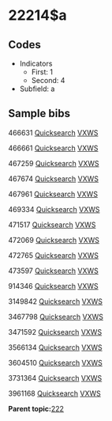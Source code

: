 # 22214$a

## Codes

-   Indicators
    -   First: 1
    -   Second: 4
-   Subfield: a

## Sample bibs

466631 [Quicksearch](https://search.library.yale.edu/catalog/466631) [VXWS](http://prodorbis.library.yale.edu:7014/vxws/GetHoldingsService?bibId=466631)

466661 [Quicksearch](https://search.library.yale.edu/catalog/466661) [VXWS](http://prodorbis.library.yale.edu:7014/vxws/GetHoldingsService?bibId=466661)

467259 [Quicksearch](https://search.library.yale.edu/catalog/467259) [VXWS](http://prodorbis.library.yale.edu:7014/vxws/GetHoldingsService?bibId=467259)

467674 [Quicksearch](https://search.library.yale.edu/catalog/467674) [VXWS](http://prodorbis.library.yale.edu:7014/vxws/GetHoldingsService?bibId=467674)

467961 [Quicksearch](https://search.library.yale.edu/catalog/467961) [VXWS](http://prodorbis.library.yale.edu:7014/vxws/GetHoldingsService?bibId=467961)

469334 [Quicksearch](https://search.library.yale.edu/catalog/469334) [VXWS](http://prodorbis.library.yale.edu:7014/vxws/GetHoldingsService?bibId=469334)

471517 [Quicksearch](https://search.library.yale.edu/catalog/471517) [VXWS](http://prodorbis.library.yale.edu:7014/vxws/GetHoldingsService?bibId=471517)

472069 [Quicksearch](https://search.library.yale.edu/catalog/472069) [VXWS](http://prodorbis.library.yale.edu:7014/vxws/GetHoldingsService?bibId=472069)

472765 [Quicksearch](https://search.library.yale.edu/catalog/472765) [VXWS](http://prodorbis.library.yale.edu:7014/vxws/GetHoldingsService?bibId=472765)

473597 [Quicksearch](https://search.library.yale.edu/catalog/473597) [VXWS](http://prodorbis.library.yale.edu:7014/vxws/GetHoldingsService?bibId=473597)

914346 [Quicksearch](https://search.library.yale.edu/catalog/914346) [VXWS](http://prodorbis.library.yale.edu:7014/vxws/GetHoldingsService?bibId=914346)

3149842 [Quicksearch](https://search.library.yale.edu/catalog/3149842) [VXWS](http://prodorbis.library.yale.edu:7014/vxws/GetHoldingsService?bibId=3149842)

3467798 [Quicksearch](https://search.library.yale.edu/catalog/3467798) [VXWS](http://prodorbis.library.yale.edu:7014/vxws/GetHoldingsService?bibId=3467798)

3471592 [Quicksearch](https://search.library.yale.edu/catalog/3471592) [VXWS](http://prodorbis.library.yale.edu:7014/vxws/GetHoldingsService?bibId=3471592)

3566134 [Quicksearch](https://search.library.yale.edu/catalog/3566134) [VXWS](http://prodorbis.library.yale.edu:7014/vxws/GetHoldingsService?bibId=3566134)

3604510 [Quicksearch](https://search.library.yale.edu/catalog/3604510) [VXWS](http://prodorbis.library.yale.edu:7014/vxws/GetHoldingsService?bibId=3604510)

3731364 [Quicksearch](https://search.library.yale.edu/catalog/3731364) [VXWS](http://prodorbis.library.yale.edu:7014/vxws/GetHoldingsService?bibId=3731364)

3961168 [Quicksearch](https://search.library.yale.edu/catalog/3961168) [VXWS](http://prodorbis.library.yale.edu:7014/vxws/GetHoldingsService?bibId=3961168)

**Parent topic:**[222](../../tags/222/222.md)

